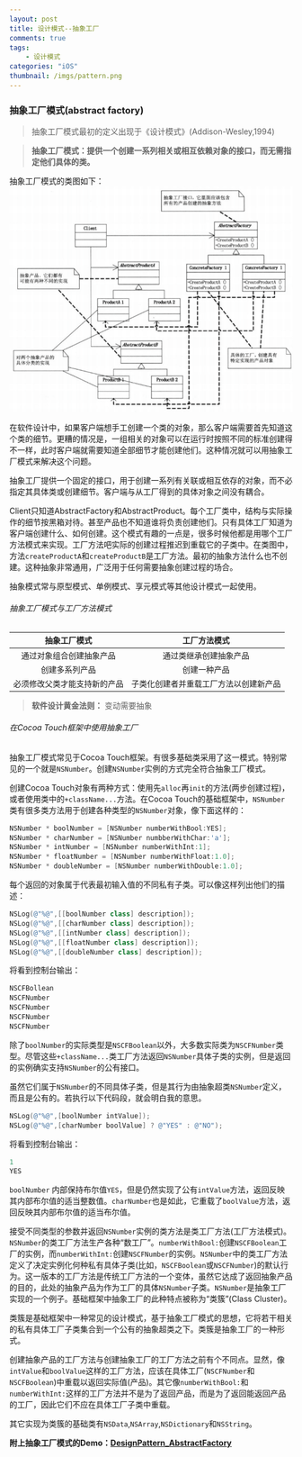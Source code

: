 ```yaml
---
layout: post
title: 设计模式--抽象工厂
comments: true
tags:
	- 设计模式
categories: "iOS"
thumbnail: /imgs/pattern.png
---
```


### 抽象工厂模式(abstract factory)
>抽象工厂模式最初的定义出现于《设计模式》(Addison-Wesley,1994)

>__抽象工厂模式：提供一个创建一系列相关或相互依赖对象的接口，而无需指定他们具体的类。__

<!-- more -->

抽象工厂模式的类图如下：
![抽象工厂类图](/imgs/abstractFactory.png)

在软件设计中，如果客户端想手工创建一个类的对象，那么客户端需要首先知道这个类的细节。更糟的情况是，一组相关的对象可以在运行时按照不同的标准创建得不一样，此时客户端就需要知道全部细节才能创建他们。这种情况就可以用抽象工厂模式来解决这个问题。

抽象工厂提供一个固定的接口，用于创建一系列有关联或相互依存的对象，而不必指定其具体类或创建细节。客户端与从工厂得到的具体对象之间没有耦合。

Client只知道AbstractFactory和AbstractProduct。每个工厂类中，结构与实际操作的细节按黑箱对待。甚至产品也不知道谁将负责创建他们。只有具体工厂知道为客户端创建什么、如何创建。这个模式有趣的一点是，很多时候他都是用哪个工厂方法模式来实现。工厂方法吧实际的创建过程推迟到重载它的子类中。在类图中，方法`createProductA`和`createProductB`是工厂方法。最初的抽象方法什么也不创建。这种抽象非常通用，广泛用于任何需要抽象创建过程的场合。

抽象模式常与原型模式、单例模式、享元模式等其他设计模式一起使用。

###### 抽象工厂模式与工厂方法模式

| 抽象工厂模式 | 工厂方法模式 |
|:---:|:---:|
|通过对象组合创建抽象产品|通过类继承创建抽象产品|
|创建多系列产品|创建一种产品|
|必须修改父类才能支持新的产品|子类化创建者并重载工厂方法以创建新产品||

>__软件设计黄金法则：__ 变动需要抽象

###### 在Cocoa Touch框架中使用抽象工厂

抽象工厂模式常见于Cocoa Touch框架。有很多基础类采用了这一模式。特别常见的一个就是`NSNumber`。创建`NSNumber`实例的方式完全符合抽象工厂模式。

创建Cocoa Touch对象有两种方式：使用先`alloc`再`init`的方法(两步创建过程)，或者使用类中的`+className...`方法。在Cocoa Touch的基础框架中，`NSNumber`类有很多类方法用于创建各种类型的`NSNumber`对象，像下面这样的：
``` mm
NSNumber * boolNumber = [NSNumber numberWithBool:YES];
NSNumber * charNumber = [NSNumber numbberWithChar:'a'];
NSNumber * intNumber = [NSNumber numberWithInt:1];
NSNumber * floatNumber = [NSNumber numberWithFloat:1.0];
NSNumber * doubleNumber = [NSNumber numberWithDouble:1.0];
```

每个返回的对象属于代表最初输入值的不同私有子类。可以像这样列出他们的描述：

``` mm
NSLog(@"%@",[[boolNumber class] description]);
NSLog(@"%@",[[charNumber class] description]);
NSLog(@"%@",[[intNumber class] description]);
NSLog(@"%@",[[floatNumber class] description]);
NSLog(@"%@",[[doubleNumber class] description]);
```
将看到控制台输出：

``` mm
NSCFBollean
NSCFNumber
NSCFNumber
NSCFNumber
NSCFNumber
```

除了`boolNumber`的实际类型是`NSCFBoolean`以外，大多数实际类为`NSCFNumber`类型。尽管这些`+className...`类工厂方法返回`NSNumber`具体子类的实例，但是返回的实例确实支持`NSNumber`的公有接口。

虽然它们属于`NSNumber`的不同具体子类，但是其行为由抽象超类`NSNumber`定义，而且是公有的。若执行以下代码段，就会明白我的意思。

``` mm
NSLog(@"%@",[boolNumber intValue]);
NSLog(@"%@",[charNumber boolValue] ? @"YES" : @"NO");
```
将看到控制台输出：

``` mm
1
YES
```

`boolNumber` 内部保持布尔值`YES`，但是仍然实现了公有`intValue`方法，返回反映其内部布尔值的适当整数值。`charNumber`也是如此，它重载了`boolValue`方法，返回反映其内部布尔值的适当布尔值。

接受不同类型的参数并返回`NSNumber`实例的类方法是类工厂方法(工厂方法模式)。`NSNumber`的类工厂方法生产各种“数工厂”。`numberWithBool:`创建`NSCFBoolean`工厂的实例，而`numberWithInt:`创建`NSCFNumber`的实例。`NSNumber`中的类工厂方法定义了决定实例化何种私有具体子类(比如，`NSCFBoolean`或`NSCFNumber`)的默认行为。这一版本的工厂方法是传统工厂方法的一个变体，虽然它达成了返回抽象产品的目的，此处的抽象产品为作为工厂的具体`NSNumber`子类。`NSNumber`是抽象工厂实现的一个例子。基础框架中抽象工厂的此种特点被称为“类簇”(Class Cluster)。

类簇是基础框架中一种常见的设计模式，基于抽象工厂模式的思想，它将若干相关的私有具体工厂子类集合到一个公有的抽象超类之下。类簇是抽象工厂的一种形式。

创建抽象产品的工厂方法与创建抽象工厂的工厂方法之前有个不同点。显然，像`intValue`和`boolValue`这样的工厂方法，应该在具体工厂(`NSCFNumber`和`NSCFBoolean`)中重载以返回实际值(产品)。其它像`numberWithBool:`和`numberWithInt:`这样的工厂方法并不是为了返回产品，而是为了返回能返回产品的工厂，因此它们不应在具体工厂子类中重载。

其它实现为类簇的基础类有`NSData`,`NSArray`,`NSDictionary`和`NSString`。


__附上抽象工厂模式的Demo：[DesignPattern_AbstractFactory](https://github.com/RobberJJ/DesignPattern)__
